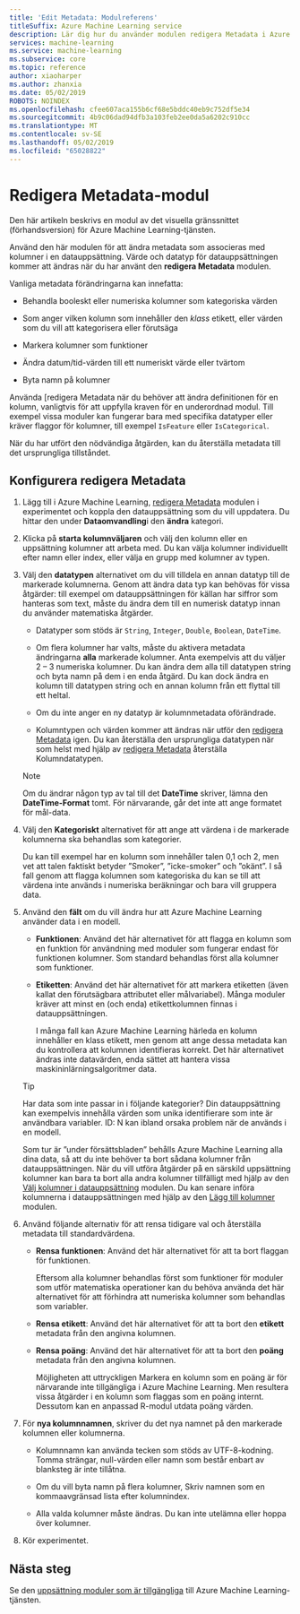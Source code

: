 ```yaml
---
title: 'Edit Metadata: Modulreferens'
titleSuffix: Azure Machine Learning service
description: Lär dig hur du använder modulen redigera Metadata i Azure Machine Learning-tjänsten för att ändra metadata som associeras med kolumner i en datauppsättning.
services: machine-learning
ms.service: machine-learning
ms.subservice: core
ms.topic: reference
author: xiaoharper
ms.author: zhanxia
ms.date: 05/02/2019
ROBOTS: NOINDEX
ms.openlocfilehash: cfee607aca155b6cf68e5bddc40eb9c752df5e34
ms.sourcegitcommit: 4b9c06dad94dfb3a103feb2ee0da5a6202c910cc
ms.translationtype: MT
ms.contentlocale: sv-SE
ms.lasthandoff: 05/02/2019
ms.locfileid: "65028822"
---
```

# <a name="edit-metadata-module"></a>Redigera Metadata-modul

Den här artikeln beskrivs en modul av det visuella gränssnittet (förhandsversion) för Azure Machine Learning-tjänsten.

Använd den här modulen för att ändra metadata som associeras med kolumner i en datauppsättning. Värde och datatyp för datauppsättningen kommer att ändras när du har använt den **redigera Metadata** modulen. 
 
Vanliga metadata förändringarna kan innefatta:
  
+ Behandla booleskt eller numeriska kolumner som kategoriska värden  
  
+ Som anger vilken kolumn som innehåller den *klass* etikett, eller värden som du vill att kategorisera eller förutsäga  
  
+ Markera kolumner som funktioner
  
+ Ändra datum/tid-värden till ett numeriskt värde eller tvärtom  
  
+ Byta namn på kolumner
  
 Använda [redigera Metadata när du behöver att ändra definitionen för en kolumn, vanligtvis för att uppfylla kraven för en underordnad modul. Till exempel vissa moduler kan fungerar bara med specifika datatyper eller kräver flaggor för kolumner, till exempel `IsFeature` eller `IsCategorical`.  
  
 När du har utfört den nödvändiga åtgärden, kan du återställa metadata till det ursprungliga tillståndet. 
  
## <a name="configure-edit-metadata"></a>Konfigurera redigera Metadata
  
1.  Lägg till i Azure Machine Learning, [redigera Metadata](./edit-metadata.md) modulen i experimentet och koppla den datauppsättning som du vill uppdatera. Du hittar den under **Dataomvandling**i den **ändra** kategori.
  
2.  Klicka på **starta kolumnväljaren** och välj den kolumn eller en uppsättning kolumner att arbeta med. Du kan välja kolumner individuellt efter namn eller index, eller välja en grupp med kolumner av typen.  
  
3.  Välj den **datatypen** alternativet om du vill tilldela en annan datatyp till de markerade kolumnerna. Genom att ändra data typ kan behövas för vissa åtgärder: till exempel om datauppsättningen för källan har siffror som hanteras som text, måste du ändra dem till en numerisk datatyp innan du använder matematiska åtgärder. 

    + Datatyper som stöds är `String`, `Integer`, `Double`, `Boolean`, `DateTime`. 

    + Om flera kolumner har valts, måste du aktivera metadata ändringarna **alla** markerade kolumner. Anta exempelvis att du väljer 2 – 3 numeriska kolumner. Du kan ändra dem alla till datatypen string och byta namn på dem i en enda åtgärd. Du kan dock ändra en kolumn till datatypen string och en annan kolumn från ett flyttal till ett heltal.
  
    + Om du inte anger en ny datatyp är kolumnmetadata oförändrade. 
    
    + Kolumntypen och värden kommer att ändras när utför den [redigera Metadata](./edit-metadata.md) igen. Du kan återställa den ursprungliga datatypen när som helst med hjälp av [redigera Metadata](./edit-metadata.md) återställa Kolumndatatypen.  

    > [!NOTE]
    > Om du ändrar någon typ av tal till det **DateTime** skriver, lämna den **DateTime-Format** tomt. För närvarande, går det inte att ange formatet för mål-data.  

      
4.  Välj den **Kategoriskt** alternativet för att ange att värdena i de markerade kolumnerna ska behandlas som kategorier. 

    Du kan till exempel har en kolumn som innehåller talen 0,1 och 2, men vet att talen faktiskt betyder ”Smoker”, ”icke-smoker” och ”okänt”. I så fall genom att flagga kolumnen som kategoriska du kan se till att värdena inte används i numeriska beräkningar och bara vill gruppera data. 
  
5.  Använd den **fält** om du vill ändra hur att Azure Machine Learning använder data i en modell.

    + **Funktionen**: Använd det här alternativet för att flagga en kolumn som en funktion för användning med moduler som fungerar endast för funktionen kolumner. Som standard behandlas först alla kolumner som funktioner.  
  
    + **Etiketten**: Använd det här alternativet för att markera etiketten (även kallat den förutsägbara attributet eller målvariabel). Många moduler kräver att minst en (och enda) etikettkolumnen finnas i datauppsättningen. 
    
        I många fall kan Azure Machine Learning härleda en kolumn innehåller en klass etikett, men genom att ange dessa metadata kan du kontrollera att kolumnen identifieras korrekt. Det här alternativet ändras inte datavärden, enda sättet att hantera vissa maskininlärningsalgoritmer data.
  

  
    > [!TIP]
    >  Har data som inte passar in i följande kategorier?  Din datauppsättning kan exempelvis innehålla värden som unika identifierare som inte är användbara variabler. ID: N kan ibland orsaka problem när de används i en modell. 
    >   
    >  Som tur är ”under försättsbladen” behålls Azure Machine Learning alla dina data, så att du inte behöver ta bort sådana kolumner från datauppsättningen. När du vill utföra åtgärder på en särskild uppsättning kolumner kan bara ta bort alla andra kolumner tillfälligt med hjälp av den [Välj kolumner i datauppsättning](./select-columns-in-dataset.md) modulen. Du kan senare införa kolumnerna i datauppsättningen med hjälp av den [Lägg till kolumner](./add-columns.md) modulen.  
  
6. Använd följande alternativ för att rensa tidigare val och återställa metadata till standardvärdena.  
  
    + **Rensa funktionen**: Använd det här alternativet för att ta bort flaggan för funktionen.  
  
         Eftersom alla kolumner behandlas först som funktioner för moduler som utför matematiska operationer kan du behöva använda det här alternativet för att förhindra att numeriska kolumner som behandlas som variabler.
  
    + **Rensa etikett**: Använd det här alternativet för att ta bort den **etikett** metadata från den angivna kolumnen.  
  
    + **Rensa poäng**: Använd det här alternativet för att ta bort den **poäng** metadata från den angivna kolumnen.  
  
         Möjligheten att uttryckligen Markera en kolumn som en poäng är för närvarande inte tillgängliga i Azure Machine Learning. Men resultera vissa åtgärder i en kolumn som flaggas som en poäng internt. Dessutom kan en anpassad R-modul utdata poäng värden.
  
  
7.  För **nya kolumnnamnen**, skriver du det nya namnet på den markerade kolumnen eller kolumnerna.  
  
    + Kolumnnamn kan använda tecken som stöds av UTF-8-kodning. Tomma strängar, null-värden eller namn som består enbart av blanksteg är inte tillåtna.  
  
    + Om du vill byta namn på flera kolumner, Skriv namnen som en kommaavgränsad lista efter kolumnindex.  
  
    + Alla valda kolumner måste ändras. Du kan inte utelämna eller hoppa över kolumner.  
  
  
8.  Kör experimentet.  

## <a name="next-steps"></a>Nästa steg

Se den [uppsättning moduler som är tillgängliga](module-reference.md) till Azure Machine Learning-tjänsten. 